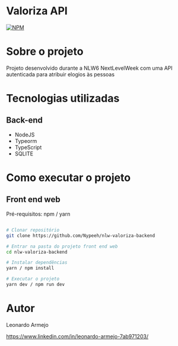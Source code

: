 # Valoriza API

[![NPM](https://img.shields.io/github/license/nypeeh/nlw-valoriza-backend)](https://github.com/Nypeeh/nlw-valoriza-backend/blob/master/LICENSE)

# Sobre o projeto

Projeto desenvolvido durante a NLW6 NextLevelWeek com uma API autenticada para atribuir elogios às pessoas

# Tecnologias utilizadas
## Back-end

- NodeJS
- Typeorm
- TypeScript
- SQLITE

# Como executar o projeto

## Front end web
Pré-requisitos: npm / yarn

```bash

# Clonar repositório
git clone https://github.com/Nypeeh/nlw-valoriza-backend

# Entrar na pasta do projeto front end web
cd nlw-valoriza-backend

# Instalar dependências
yarn / npm install

# Executar o projeto
yarn dev / npm run dev

```


# Autor

Leonardo Armejo

https://www.linkedin.com/in/leonardo-armejo-7ab971203/
